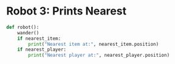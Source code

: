 # Robot 3: Prints Nearest

```python
def robot():
    wander()
    if nearest_item:
        print("Nearest item at:", nearest_item.position)
    if nearest_player:
        print("Nearest player at:", nearest_player.position)
```
